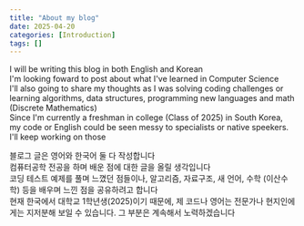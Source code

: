 ```yaml
---
title: "About my blog"
date: 2025-04-20
categories: [Introduction]
tags: []
---
```


I will be writing this blog in both English and Korean<br>
I'm looking foward to post about what I've learned in Computer Science <br>
I'll also going to share my thoughts as I was solving coding challenges or learning algorithms, data structures, programming new languages and math (Discrete Mathematics)<br>
Since I'm currently a freshman in college (Class of 2025) in South Korea, my code or English could be seen messy to specialists or native speekers. I'll keep working on those<br>

블로그 글은 영어와 한국어 둘 다 작성합니다<br>
컴퓨터공학 전공을 하며 배운 점에 대한 글을 올릴 생각입니다<br>
코딩 테스트 예제를 풀며 느꼈던 점들이나, 알고리즘, 자료구조, 새 언어, 수학 (이산수학) 등을 배우며 느낀 점을 공유하려고 합니다<br>
현재 한국에서 대학교 1학년생(2025)이기 때문에, 제 코드나 영어는 전문가나 현지인에게는 지저분해 보일 수 있습니다. 그 부분은 계속해서 노력하겠습니다<br>